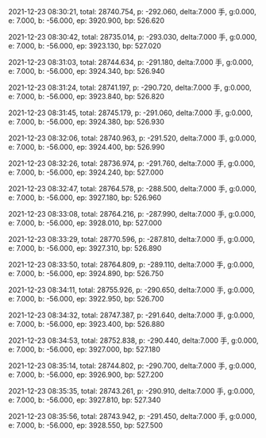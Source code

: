 2021-12-23 08:30:21, total: 28740.754, p: -292.060, delta:7.000 手, g:0.000, e: 7.000, b: -56.000, ep: 3920.900, bp: 526.620

2021-12-23 08:30:42, total: 28735.014, p: -293.030, delta:7.000 手, g:0.000, e: 7.000, b: -56.000, ep: 3923.130, bp: 527.020

2021-12-23 08:31:03, total: 28744.634, p: -291.180, delta:7.000 手, g:0.000, e: 7.000, b: -56.000, ep: 3924.340, bp: 526.940

2021-12-23 08:31:24, total: 28741.197, p: -290.720, delta:7.000 手, g:0.000, e: 7.000, b: -56.000, ep: 3923.840, bp: 526.820

2021-12-23 08:31:45, total: 28745.179, p: -291.060, delta:7.000 手, g:0.000, e: 7.000, b: -56.000, ep: 3924.380, bp: 526.930

2021-12-23 08:32:06, total: 28740.963, p: -291.520, delta:7.000 手, g:0.000, e: 7.000, b: -56.000, ep: 3924.400, bp: 526.990

2021-12-23 08:32:26, total: 28736.974, p: -291.760, delta:7.000 手, g:0.000, e: 7.000, b: -56.000, ep: 3924.240, bp: 527.000

2021-12-23 08:32:47, total: 28764.578, p: -288.500, delta:7.000 手, g:0.000, e: 7.000, b: -56.000, ep: 3927.180, bp: 526.960

2021-12-23 08:33:08, total: 28764.216, p: -287.990, delta:7.000 手, g:0.000, e: 7.000, b: -56.000, ep: 3928.010, bp: 527.000

2021-12-23 08:33:29, total: 28770.596, p: -287.810, delta:7.000 手, g:0.000, e: 7.000, b: -56.000, ep: 3927.310, bp: 526.890

2021-12-23 08:33:50, total: 28764.809, p: -289.110, delta:7.000 手, g:0.000, e: 7.000, b: -56.000, ep: 3924.890, bp: 526.750

2021-12-23 08:34:11, total: 28755.926, p: -290.650, delta:7.000 手, g:0.000, e: 7.000, b: -56.000, ep: 3922.950, bp: 526.700

2021-12-23 08:34:32, total: 28747.387, p: -291.640, delta:7.000 手, g:0.000, e: 7.000, b: -56.000, ep: 3923.400, bp: 526.880

2021-12-23 08:34:53, total: 28752.838, p: -290.440, delta:7.000 手, g:0.000, e: 7.000, b: -56.000, ep: 3927.000, bp: 527.180

2021-12-23 08:35:14, total: 28744.802, p: -290.700, delta:7.000 手, g:0.000, e: 7.000, b: -56.000, ep: 3926.900, bp: 527.200

2021-12-23 08:35:35, total: 28743.261, p: -290.910, delta:7.000 手, g:0.000, e: 7.000, b: -56.000, ep: 3927.810, bp: 527.340

2021-12-23 08:35:56, total: 28743.942, p: -291.450, delta:7.000 手, g:0.000, e: 7.000, b: -56.000, ep: 3928.550, bp: 527.500